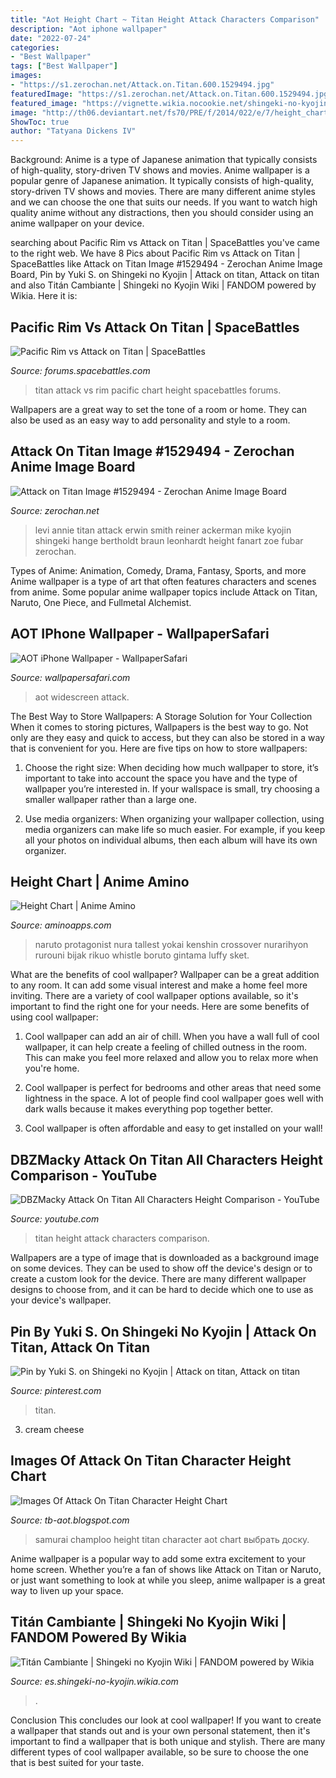 ```yaml
---
title: "Aot Height Chart ~ Titan Height Attack Characters Comparison"
description: "Aot iphone wallpaper"
date: "2022-07-24"
categories:
- "Best Wallpaper"
tags: ["Best Wallpaper"]
images:
- "https://s1.zerochan.net/Attack.on.Titan.600.1529494.jpg"
featuredImage: "https://s1.zerochan.net/Attack.on.Titan.600.1529494.jpg"
featured_image: "https://vignette.wikia.nocookie.net/shingeki-no-kyojin/images/b/b1/Comparación_de_tamaños_de_titanes_cambiantes_en_ANSWERS.png/revision/latest?cb=20170523033758&amp;path-prefix=es"
image: "http://th06.deviantart.net/fs70/PRE/f/2014/022/e/7/height_chart_v6_by_invader_haegr-d738xwb.jpg"
ShowToc: true
author: "Tatyana Dickens IV"
---
```



Background: Anime is a type of Japanese animation that typically consists of high-quality, story-driven TV shows and movies.
Anime wallpaper is a popular genre of Japanese animation. It typically consists of high-quality, story-driven TV shows and movies. There are many different anime styles and we can choose the one that suits our needs. If you want to watch high quality anime without any distractions, then you should consider using an anime wallpaper on your device.

	

		
searching about Pacific Rim vs Attack on Titan | SpaceBattles you've came to the right web. We have 8 Pics about Pacific Rim vs Attack on Titan | SpaceBattles like Attack on Titan Image #1529494 - Zerochan Anime Image Board, Pin by Yuki S. on Shingeki no Kyojin | Attack on titan, Attack on titan and also Titán Cambiante | Shingeki no Kyojin Wiki | FANDOM powered by Wikia. Here it is:
		
    
## Pacific Rim Vs Attack On Titan | SpaceBattles

<img loading=lazy src="http://th06.deviantart.net/fs70/PRE/f/2014/022/e/7/height_chart_v6_by_invader_haegr-d738xwb.jpg" onerror="this.onerror=null;this.src='https://tse2.mm.bing.net/th?id=OIP.QrKB3okKtvcG368MfmApCwHaAr&amp;pid=15.1';" alt="Pacific Rim vs Attack on Titan | SpaceBattles">

_Source: forums.spacebattles.com_

>titan attack vs rim pacific chart height spacebattles forums. 

	

Wallpapers are a great way to set the tone of a room or home. They can also be used as an easy way to add personality and style to a room.

    
## Attack On Titan Image #1529494 - Zerochan Anime Image Board

<img loading=lazy src="https://s1.zerochan.net/Attack.on.Titan.600.1529494.jpg" onerror="this.onerror=null;this.src='https://tse3.mm.bing.net/th?id=OIP.hELTNxW40u8R5pQmCBN2-wHaFJ&amp;pid=15.1';" alt="Attack on Titan Image #1529494 - Zerochan Anime Image Board">

_Source: zerochan.net_

>levi annie titan attack erwin smith reiner ackerman mike kyojin shingeki hange bertholdt braun leonhardt height fanart zoe fubar zerochan. 

	

Types of Anime: Animation, Comedy, Drama, Fantasy, Sports, and more
Anime wallpaper is a type of art that often features characters and scenes from anime. Some popular anime wallpaper topics include Attack on Titan, Naruto, One Piece, and Fullmetal Alchemist.

    
## AOT IPhone Wallpaper - WallpaperSafari

<img loading=lazy src="http://cdn.wallpapersafari.com/97/51/RoZciP.png" onerror="this.onerror=null;this.src='https://tse2.mm.bing.net/th?id=OIP.nDt9f8QGcqGPe-MN9vlXsgHaJh&amp;pid=15.1';" alt="AOT iPhone Wallpaper - WallpaperSafari">

_Source: wallpapersafari.com_

>aot widescreen attack. 

	

The Best Way to Store Wallpapers: A Storage Solution for Your Collection
When it comes to storing pictures, Wallpapers is the best way to go. Not only are they easy and quick to access, but they can also be stored in a way that is convenient for you. Here are five tips on how to store wallpapers:
1) Choose the right size: When deciding how much wallpaper to store, it’s important to take into account the space you have and the type of wallpaper you’re interested in. If your wallspace is small, try choosing a smaller wallpaper rather than a large one.

2) Use media organizers: When organizing your wallpaper collection, using media organizers can make life so much easier. For example, if you keep all your photos on individual albums, then each album will have its own organizer.

    
## Height Chart | Anime Amino

<img loading=lazy src="http://pm1.narvii.com/5695/823dfa5c2f5c7434d8c6e8c1882cea86709d9335_hq.jpg" onerror="this.onerror=null;this.src='https://tse4.mm.bing.net/th?id=OIP.lzgZ-GZyynPxJikO35sqigHaEH&amp;pid=15.1';" alt="Height Chart | Anime Amino">

_Source: aminoapps.com_

>naruto protagonist nura tallest yokai kenshin crossover nurarihyon rurouni bijak rikuo whistle boruto gintama luffy sket. 

	

What are the benefits of cool wallpaper?
Wallpaper can be a great addition to any room. It can add some visual interest and make a home feel more inviting. There are a variety of cool wallpaper options available, so it's important to find the right one for your needs. Here are some benefits of using cool wallpaper: 
1. Cool wallpaper can add an air of chill. When you have a wall full of cool wallpaper, it can help create a feeling of chilled outness in the room. This can make you feel more relaxed and allow you to relax more when you're home. 

2. Cool wallpaper is perfect for bedrooms and other areas that need some lightness in the space. A lot of people find cool wallpaper goes well with dark walls because it makes everything pop together better. 

3. Cool wallpaper is often affordable and easy to get installed on your wall!

    
## DBZMacky Attack On Titan All Characters Height Comparison - YouTube

<img loading=lazy src="https://i.ytimg.com/vi/7UpCInZvyFg/maxresdefault.jpg" onerror="this.onerror=null;this.src='https://tse3.mm.bing.net/th?id=OIP.8MLgQjz56r3NpBj0Aka-MgHaEK&amp;pid=15.1';" alt="DBZMacky Attack On Titan All Characters Height Comparison - YouTube">

_Source: youtube.com_

>titan height attack characters comparison. 

	

Wallpapers are a type of image that is downloaded as a background image on some devices. They can be used to show off the device's design or to create a custom look for the device. There are many different wallpaper designs to choose from, and it can be hard to decide which one to use as your device's wallpaper.

    
## Pin By Yuki S. On Shingeki No Kyojin | Attack On Titan, Attack On Titan

<img loading=lazy src="https://i.pinimg.com/originals/bf/f8/70/bff870d73d6124eef11d99a5c914de08.jpg" onerror="this.onerror=null;this.src='https://tse4.mm.bing.net/th?id=OIP.Jr1nhPpKXGVT4pixFyp8XgHaF_&amp;pid=15.1';" alt="Pin by Yuki S. on Shingeki no Kyojin | Attack on titan, Attack on titan">

_Source: pinterest.com_

>titan. 

	

3. cream cheese 

    
## Images Of Attack On Titan Character Height Chart

<img loading=lazy src="https://lh6.googleusercontent.com/proxy/FVF0NLtc8xOTmx2eTVVOE276fN5_bNrISwHVnFdyK1sxiGaPkxZxny8I8UFvw1Qtp_-2KxkaZqVPt17xK_eHJ8Ee-KXMmeDCFIkDPnK-cm51e-L7oboK9JnXHbb-77e8hAVy0LwarYEQmPH83Rsd1o71zlLBbH7USw=w1200-h630-p-k-no-nu" onerror="this.onerror=null;this.src='https://tse3.mm.bing.net/th?id=OIP.CHZ86hW5v29GwnCJkoy4QQHaFR&amp;pid=15.1';" alt="Images Of Attack On Titan Character Height Chart">

_Source: tb-aot.blogspot.com_

>samurai champloo height titan character aot chart выбрать доску. 

	

Anime wallpaper is a popular way to add some extra excitement to your home screen. Whether you’re a fan of shows like Attack on Titan or Naruto, or just want something to look at while you sleep, anime wallpaper is a great way to liven up your space.

    
## Titán Cambiante | Shingeki No Kyojin Wiki | FANDOM Powered By Wikia

<img loading=lazy src="https://vignette.wikia.nocookie.net/shingeki-no-kyojin/images/b/b1/Comparación_de_tamaños_de_titanes_cambiantes_en_ANSWERS.png/revision/latest?cb=20170523033758&amp;path-prefix=es" onerror="this.onerror=null;this.src='https://tse1.mm.bing.net/th?id=OIP.GKuY90Ok2O9AqN5KE6g1egHaFx&amp;pid=15.1';" alt="Titán Cambiante | Shingeki no Kyojin Wiki | FANDOM powered by Wikia">

_Source: es.shingeki-no-kyojin.wikia.com_

>. 

	

Conclusion
This concludes our look at cool wallpaper! If you want to create a wallpaper that stands out and is your own personal statement, then it's important to find a wallpaper that is both unique and stylish. There are many different types of cool wallpaper available, so be sure to choose the one that is best suited for your taste.

